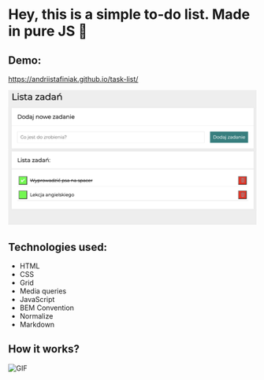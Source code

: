 # Hey, this is a simple to-do list. Made in pure JS 🙂

## Demo:
https://andriistafiniak.github.io/task-list/

![MainIMG](images/main.png)

## Technologies used:
- HTML
- CSS
- Grid
- Media queries
- JavaScript
- BEM Convention
- Normalize
- Markdown

## How it works?
![GIF](https://media.giphy.com/media/v1.Y2lkPTc5MGI3NjExYTgxZTg4MzY2YmMwMTRlNDc0OThkYzg0MTVjYTg4YzVhMDFhMzNkYiZlcD12MV9pbnRlcm5hbF9naWZzX2dpZklkJmN0PWc/VGotapkzeZraGdxm1L/giphy.gif)

